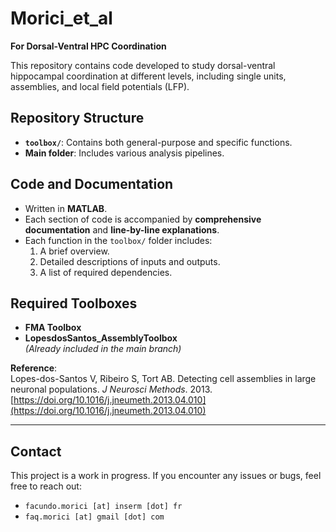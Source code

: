 # Morici_et_al

**For Dorsal-Ventral HPC Coordination**

This repository contains code developed to study dorsal-ventral hippocampal coordination at different levels, including single units, assemblies, and local field potentials (LFP).

## Repository Structure

- **`toolbox/`**: Contains both general-purpose and specific functions.
- **Main folder**: Includes various analysis pipelines.

## Code and Documentation

- Written in **MATLAB**.
- Each section of code is accompanied by **comprehensive documentation** and **line-by-line explanations**.
- Each function in the `toolbox/` folder includes:
  1. A brief overview.
  2. Detailed descriptions of inputs and outputs.
  3. A list of required dependencies.

## Required Toolboxes

- **FMA Toolbox**
- **LopesdosSantos_AssemblyToolbox**  
  *(Already included in the main branch)*

**Reference**:  
Lopes-dos-Santos V, Ribeiro S, Tort AB. Detecting cell assemblies in large neuronal populations. *J Neurosci Methods*. 2013.  
[https://doi.org/10.1016/j.jneumeth.2013.04.010](https://doi.org/10.1016/j.jneumeth.2013.04.010)

---

## Contact

This project is a work in progress. If you encounter any issues or bugs, feel free to reach out:

- `facundo.morici [at] inserm [dot] fr`  
- `faq.morici [at] gmail [dot] com`
